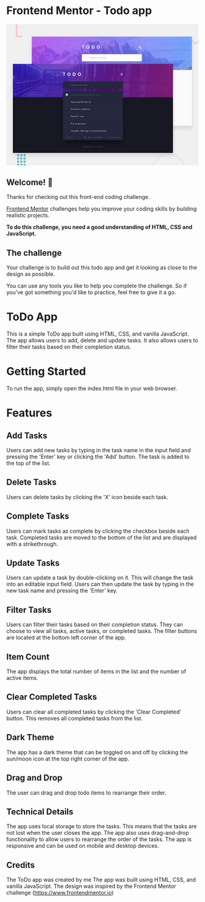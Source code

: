 # Frontend Mentor - Todo app

![Design preview for the Todo app coding challenge](./design/desktop-preview.jpg)

## Welcome! 👋

Thanks for checking out this front-end coding challenge.

[Frontend Mentor](https://www.frontendmentor.io) challenges help you improve your coding skills by building realistic projects.

**To do this challenge, you need a good understanding of HTML, CSS and JavaScript.**

## The challenge

Your challenge is to build out this todo app and get it looking as close to the design as possible.

You can use any tools you like to help you complete the challenge. So if you've got something you'd like to practice, feel free to give it a go.


# ToDo App
This is a simple ToDo app built using HTML, CSS, and vanilla JavaScript. The app allows users to add, delete and update tasks. It also allows users to filter their tasks based on their completion status.

# Getting Started
To run the app, simply open the index.html file in your web browser.

# Features

## Add Tasks
Users can add new tasks by typing in the task name in the input field and pressing the 'Enter' key or clicking the 'Add' button. The task is added to the top of the list.

## Delete Tasks
Users can delete tasks by clicking the 'X' icon beside each task.

## Complete Tasks
Users can mark tasks as complete by clicking the checkbox beside each task. Completed tasks are moved to the bottom of the list and are displayed with a strikethrough.

## Update Tasks
Users can update a task by double-clicking on it. This will change the task into an editable input field. Users can then update the task by typing in the new task name and pressing the 'Enter' key.

## Filter Tasks
Users can filter their tasks based on their completion status. They can choose to view all tasks, active tasks, or completed tasks. The filter buttons are located at the bottom left corner of the app.

## Item Count
The app displays the total number of items in the list and the number of active items.

## Clear Completed Tasks
Users can clear all completed tasks by clicking the 'Clear Completed' button. This removes all completed tasks from the list.

## Dark Theme
The app has a dark theme that can be toggled on and off by clicking the sun/moon icon at the top right corner of the app.

## Drag and Drop
The user can drag and drop todo items to rearrange their order.

## Technical Details
The app uses local storage to store the tasks. This means that the tasks are not lost when the user closes the app. The app also uses drag-and-drop functionality to allow users to rearrange the order of the tasks. The app is responsive and can be used on mobile and desktop devices.

## Credits

The ToDo app was created by me The app was built using HTML, CSS, and vanilla JavaScript. The design was inspired by the Frontend Mentor challenge (https://www.frontendmentor.io) 
